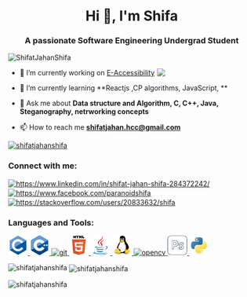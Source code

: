 <h1 align="center">Hi 👋, I'm Shifa</h1>
<h3 align="center">A passionate Software Engineering Undergrad Student</h3>
<p align="left"> <img src="https://komarev.com/ghpvc/?username=ShifatJahanShifa&label=Profile%20views&color=0e75b6&style=flat" alt="ShifatJahanShifa" /> </p>
<img align="right"  width="200" src="https://media.tenor.com/AlUkiGkR2j8AAAAC/new-game-ahagon-umiko-programming.gif">

- 🔭 I’m currently working on [E-Accessibility](https://github.com/ShifatJahanShifa/SPL-02)

- 🌱 I’m currently learning **Reactjs ,CP algorithms, JavaScript, **   

- 💬 Ask me about **Data structure and Algorithm, C, C++, Java, Steganography, netrworking concepts**

- 📫 How to reach me **shifatjahan.hcc@gmail.com**

<p align="left"> <a href="https://github.com/ryo-ma/github-profile-trophy"><img src="https://github-profile-trophy.vercel.app/?username=shifatjahanshifa" alt="shifatjahanshifa" /></a> </p>


<h3 align="left">Connect with me:</h3>
<p align="left">
<a href="https://linkedin.com/in/https://www.linkedin.com/in/shifat-jahan-shifa-284372242/" target="blank"><img align="center" src="https://raw.githubusercontent.com/rahuldkjain/github-profile-readme-generator/master/src/images/icons/Social/linked-in-alt.svg" alt="https://www.linkedin.com/in/shifat-jahan-shifa-284372242/" height="30" width="40" /></a>
<a href="https://fb.com/https://www.facebook.com/paranoidshifa" target="blank"><img align="center" src="https://raw.githubusercontent.com/rahuldkjain/github-profile-readme-generator/master/src/images/icons/Social/facebook.svg" alt="https://www.facebook.com/paranoidshifa" height="30" width="40" /></a>
<a href="https://stackoverflow.com/users/https://stackoverflow.com/users/20833632/shifa" target="blank"><img align="center" src="https://raw.githubusercontent.com/rahuldkjain/github-profile-readme-generator/master/src/images/icons/Social/stack-overflow.svg" alt="https://stackoverflow.com/users/20833632/shifa" height="30" width="40" /></a>




<h3 align="left">Languages and Tools:</h3>
<p align="left"> <a href="https://www.cprogramming.com/" target="_blank" rel="noreferrer"> <img src="https://raw.githubusercontent.com/devicons/devicon/master/icons/c/c-original.svg" alt="c" width="40" height="40"/> </a> <a href="https://www.w3schools.com/cpp/" target="_blank" rel="noreferrer"> <img src="https://raw.githubusercontent.com/devicons/devicon/master/icons/cplusplus/cplusplus-original.svg" alt="cplusplus" width="40" height="40"/> </a> <a href="https://git-scm.com/" target="_blank" rel="noreferrer"> <img src="https://www.vectorlogo.zone/logos/git-scm/git-scm-icon.svg" alt="git" width="40" height="40"/> </a> <a href="https://www.w3.org/html/" target="_blank" rel="noreferrer"> <img src="https://raw.githubusercontent.com/devicons/devicon/master/icons/html5/html5-original-wordmark.svg" alt="html5" width="40" height="40"/> </a> <a href="https://www.java.com" target="_blank" rel="noreferrer"> <img src="https://raw.githubusercontent.com/devicons/devicon/master/icons/java/java-original.svg" alt="java" width="40" height="40"/> </a> <a href="https://www.linux.org/" target="_blank" rel="noreferrer"> <img src="https://raw.githubusercontent.com/devicons/devicon/master/icons/linux/linux-original.svg" alt="linux" width="40" height="40"/> </a> <a href="https://opencv.org/" target="_blank" rel="noreferrer"> <img src="https://www.vectorlogo.zone/logos/opencv/opencv-icon.svg" alt="opencv" width="40" height="40"/> </a> <a href="https://www.photoshop.com/en" target="_blank" rel="noreferrer"> <img src="https://raw.githubusercontent.com/devicons/devicon/master/icons/photoshop/photoshop-line.svg" alt="photoshop" width="40" height="40"/> </a> <a href="https://www.python.org" target="_blank" rel="noreferrer"> <img src="https://raw.githubusercontent.com/devicons/devicon/master/icons/python/python-original.svg" alt="python" width="40" height="40"/> </a> </p>


<p><img align="left" src="https://github-readme-stats.vercel.app/api/top-langs?username=shifatjahanshifa&show_icons=true&locale=en&layout=compact" alt="shifatjahanshifa" /></p>

<p>&nbsp;<img align="center" src="https://github-readme-stats.vercel.app/api?username=shifatjahanshifa&show_icons=true&locale=en" alt="shifatjahanshifa" /></p>

<p><img align="center" src="https://github-readme-streak-stats.herokuapp.com/?user=shifatjahanshifa&" alt="shifatjahanshifa" /></p>
